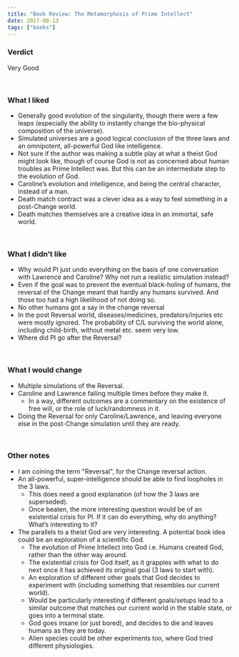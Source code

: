 ```yaml
---
title: "Book Review: The Metamorphosis of Prime Intellect"
date: 2017-08-13
tags: ["books"]
---
```


### Verdict
Very Good

&nbsp;

### What I liked

*   Generally good evolution of the singularity, though there were a few leaps (especially the ability to instantly change the bio-physical composition of the universe).
*   Simulated universes are a good logical conclusion of the three laws and an omnipotent, all-powerful God like intelligence.
*   Not sure if the author was making a subtle play at what a theist God might look like, though of course God is not as concerned about human troubles as Prime Intellect was. But this can be an intermediate step to the evolution of God.
*   Caroline’s evolution and intelligence, and being the central character, instead of a man.
*   Death match contract was a clever idea as a way to feel something in a post-Change world.
*   Death matches themselves are a creative idea in an immortal, safe world.

&nbsp;

### What I didn’t like

*   Why would PI just undo everything on the basis of one conversation with Lawrence and Caroline? Why not run a realistic simulation instead?
*   Even if the goal was to prevent the eventual black-holing of humans, the reversal of the Change meant that hardly any humans survived. And those too had a high likelihood of not doing so.
*   No other humans got a say in the change reversal
*   In the post Reversal world, diseases/medicines, predators/injuries etc were mostly ignored. The probability of C/L surviving the world alone, including child-birth, without metal etc. seem very low.
*   Where did PI go after the Reversal?

&nbsp;

### What I would change

*   Multiple simulations of the Reversal.
*   Caroline and Lawrence failing multiple times before they make it. 
    *   In a way, different outcomes are a commentary on the existence of free will, or the role of luck/randomness in it.
*   Doing the Reversal for only Caroline/Lawrence, and leaving everyone else in the post-Change simulation until they are ready.

&nbsp;

### Other notes

*   I am coining the term "Reversal", for the Change reversal action.
*   An all-powerful, super-intelligence should be able to find loopholes in the 3 laws.
    *   This does need a good explanation (of how the 3 laws are superseded).
    *   Once beaten, the more interesting question would be of an existential crisis for PI. If it can do everything, why do anything? What’s interesting to it?
*   The parallels to a theist God are very interesting. A potential book idea could be an exploration of a scientific God.
    *   The evolution of Prime Intellect into God i.e. Humans created God, rather than the other way around.
    *   The existential crisis for God itself, as it grapples with what to do next once it has achieved its original goal (3 laws to start with).
    *   An exploration of different other goals that God decides to experiment with (including something that resembles our current world).
    *   Would be particularly interesting if different goals/setups lead to a similar outcome that matches our current world in the stable state, or goes into a terminal state.
    *   God goes insane (or just bored), and decides to die and leaves humans as they are today.
    *   Alien species could be other experiments too, where God tried different physiologies.

